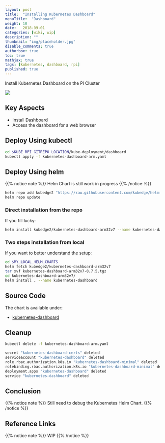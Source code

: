 ```yaml
---
layout: post
title:  "Installing Kubernetes Dashboard"
menuTitle:  "Dashboard"
weight: 10
date:   2018-09-01
categories: [wiki, wip]
description: ""
thumbnail: "img/placeholder.jpg"
disable_comments: true
authorbox: true
toc: true
mathjax: true
tags: [kubernetes, dashboard, rpi]
published: true
---
```


Install Kubernetes Dashboard on the PI Cluster

<!--more-->

![](/images/kubernetes/cluster2_overview.png)

## Key Aspects

- Install Dashboard
- Access the dashboard for a web browser

## Deploy Using kubectl

```bash
cd $KUBE_RPI_GITREPO_LOCATION/kube-deployment/dashboard
kubectl apply -f kubernetes-dashboard-arm.yaml
```
## Deploy Using helm

{{% notice note %}}
Helm Chart is still work in progress
{{% /notice %}}

```bash
helm repo add kubedge2 "https://raw.githubusercontent.com/kubedge/helmrepos/arm32v7/kubedge2"
helm repo update
```

### Direct installation from the repo

If you fill lucky:

```bash
helm install kubedge2/kubernetes-dashboard-arm32v7 --name kubernetes-dashboard 
```

### Two steps installation from local

If you want to better understand the setup:

```bash
cd $MY_LOCAL_HELM_CHARTS
helm fetch kubedge2/kubernetes-dashboard-arm32v7
tar xvf kubernetes-dashboard-arm32v7-0.7.5.tgz
cd kubernetes-dashboard-arm32v7/
helm install . --name kubernetes-dashboard 
```

## Source Code

The chart is available under:

- [kubernetes-dashboard](https://github.com/kubedge/kube-rpi/tree/master/charts/kubernetes-dashboard-arm32v7)

## Cleanup

```bash
kubectl delete -f kubernetes-dashboard-arm.yaml

secret "kubernetes-dashboard-certs" deleted
serviceaccount "kubernetes-dashboard" deleted
role.rbac.authorization.k8s.io "kubernetes-dashboard-minimal" deleted
rolebinding.rbac.authorization.k8s.io "kubernetes-dashboard-minimal" deleted
deployment.apps "kubernetes-dashboard" deleted
service "kubernetes-dashboard" deleted
```

## Conclusion

{{% notice note %}}
Still need to debug the Kubernetes Helm Chart.
{{% /notice %}}

## Reference Links

{{% notice note %}}
WIP
{{% /notice %}}

